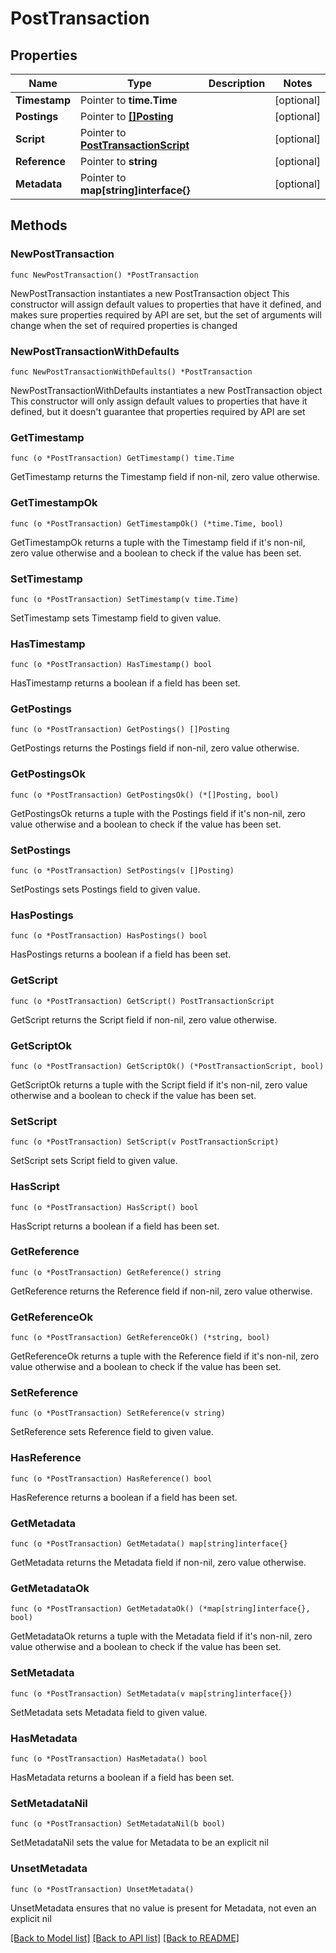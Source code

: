 # PostTransaction

## Properties

Name | Type | Description | Notes
------------ | ------------- | ------------- | -------------
**Timestamp** | Pointer to **time.Time** |  | [optional] 
**Postings** | Pointer to [**[]Posting**](Posting.md) |  | [optional] 
**Script** | Pointer to [**PostTransactionScript**](PostTransactionScript.md) |  | [optional] 
**Reference** | Pointer to **string** |  | [optional] 
**Metadata** | Pointer to **map[string]interface{}** |  | [optional] 

## Methods

### NewPostTransaction

`func NewPostTransaction() *PostTransaction`

NewPostTransaction instantiates a new PostTransaction object
This constructor will assign default values to properties that have it defined,
and makes sure properties required by API are set, but the set of arguments
will change when the set of required properties is changed

### NewPostTransactionWithDefaults

`func NewPostTransactionWithDefaults() *PostTransaction`

NewPostTransactionWithDefaults instantiates a new PostTransaction object
This constructor will only assign default values to properties that have it defined,
but it doesn't guarantee that properties required by API are set

### GetTimestamp

`func (o *PostTransaction) GetTimestamp() time.Time`

GetTimestamp returns the Timestamp field if non-nil, zero value otherwise.

### GetTimestampOk

`func (o *PostTransaction) GetTimestampOk() (*time.Time, bool)`

GetTimestampOk returns a tuple with the Timestamp field if it's non-nil, zero value otherwise
and a boolean to check if the value has been set.

### SetTimestamp

`func (o *PostTransaction) SetTimestamp(v time.Time)`

SetTimestamp sets Timestamp field to given value.

### HasTimestamp

`func (o *PostTransaction) HasTimestamp() bool`

HasTimestamp returns a boolean if a field has been set.

### GetPostings

`func (o *PostTransaction) GetPostings() []Posting`

GetPostings returns the Postings field if non-nil, zero value otherwise.

### GetPostingsOk

`func (o *PostTransaction) GetPostingsOk() (*[]Posting, bool)`

GetPostingsOk returns a tuple with the Postings field if it's non-nil, zero value otherwise
and a boolean to check if the value has been set.

### SetPostings

`func (o *PostTransaction) SetPostings(v []Posting)`

SetPostings sets Postings field to given value.

### HasPostings

`func (o *PostTransaction) HasPostings() bool`

HasPostings returns a boolean if a field has been set.

### GetScript

`func (o *PostTransaction) GetScript() PostTransactionScript`

GetScript returns the Script field if non-nil, zero value otherwise.

### GetScriptOk

`func (o *PostTransaction) GetScriptOk() (*PostTransactionScript, bool)`

GetScriptOk returns a tuple with the Script field if it's non-nil, zero value otherwise
and a boolean to check if the value has been set.

### SetScript

`func (o *PostTransaction) SetScript(v PostTransactionScript)`

SetScript sets Script field to given value.

### HasScript

`func (o *PostTransaction) HasScript() bool`

HasScript returns a boolean if a field has been set.

### GetReference

`func (o *PostTransaction) GetReference() string`

GetReference returns the Reference field if non-nil, zero value otherwise.

### GetReferenceOk

`func (o *PostTransaction) GetReferenceOk() (*string, bool)`

GetReferenceOk returns a tuple with the Reference field if it's non-nil, zero value otherwise
and a boolean to check if the value has been set.

### SetReference

`func (o *PostTransaction) SetReference(v string)`

SetReference sets Reference field to given value.

### HasReference

`func (o *PostTransaction) HasReference() bool`

HasReference returns a boolean if a field has been set.

### GetMetadata

`func (o *PostTransaction) GetMetadata() map[string]interface{}`

GetMetadata returns the Metadata field if non-nil, zero value otherwise.

### GetMetadataOk

`func (o *PostTransaction) GetMetadataOk() (*map[string]interface{}, bool)`

GetMetadataOk returns a tuple with the Metadata field if it's non-nil, zero value otherwise
and a boolean to check if the value has been set.

### SetMetadata

`func (o *PostTransaction) SetMetadata(v map[string]interface{})`

SetMetadata sets Metadata field to given value.

### HasMetadata

`func (o *PostTransaction) HasMetadata() bool`

HasMetadata returns a boolean if a field has been set.

### SetMetadataNil

`func (o *PostTransaction) SetMetadataNil(b bool)`

 SetMetadataNil sets the value for Metadata to be an explicit nil

### UnsetMetadata
`func (o *PostTransaction) UnsetMetadata()`

UnsetMetadata ensures that no value is present for Metadata, not even an explicit nil

[[Back to Model list]](../README.md#documentation-for-models) [[Back to API list]](../README.md#documentation-for-api-endpoints) [[Back to README]](../README.md)


